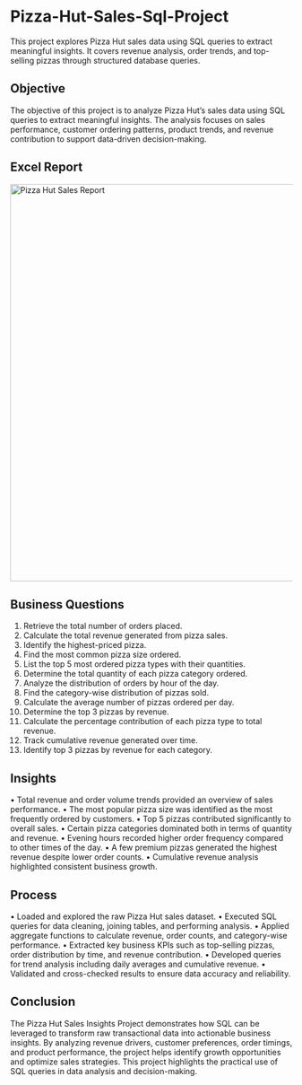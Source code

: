 # Pizza-Hut-Sales-Sql-Project
This project explores Pizza Hut sales data using SQL queries to extract meaningful insights. It covers revenue analysis, order trends, and top-selling pizzas through structured database queries.

## Objective
The objective of this project is to analyze Pizza Hut’s sales data using SQL queries to extract meaningful insights. The analysis focuses on sales performance, customer ordering patterns, product trends, and revenue contribution to support data-driven decision-making.

## Excel Report
<img width="1270" height="708" alt="Pizza Hut Sales Report" src="https://github.com/user-attachments/assets/4e2fc298-2fb3-4999-b710-62da7311d7ea"/>


## Business Questions
1. Retrieve the total number of orders placed.
2. Calculate the total revenue generated from pizza sales.
3. Identify the highest-priced pizza.
4. Find the most common pizza size ordered.
5. List the top 5 most ordered pizza types with their quantities.
6. Determine the total quantity of each pizza category ordered.
7. Analyze the distribution of orders by hour of the day.
8. Find the category-wise distribution of pizzas sold.
9. Calculate the average number of pizzas ordered per day.
10. Determine the top 3 pizzas by revenue.
11. Calculate the percentage contribution of each pizza type to total revenue.
12. Track cumulative revenue generated over time.
13. Identify top 3 pizzas by revenue for each category.
    
## Insights
•  Total revenue and order volume trends provided an overview of sales performance.
•  The most popular pizza size was identified as the most frequently ordered by customers.
•  Top 5 pizzas contributed significantly to overall sales.
•  Certain pizza categories dominated both in terms of quantity and revenue.
•  Evening hours recorded higher order frequency compared to other times of the day.
•  A few premium pizzas generated the highest revenue despite lower order counts.
•  Cumulative revenue analysis highlighted consistent business growth.

## Process
•  Loaded and explored the raw Pizza Hut sales dataset.
•  Executed SQL queries for data cleaning, joining tables, and performing analysis.
•  Applied aggregate functions to calculate revenue, order counts, and category-wise performance.
•  Extracted key business KPIs such as top-selling pizzas, order distribution by time, and revenue contribution.
•  Developed queries for trend analysis including daily averages and cumulative revenue.
•  Validated and cross-checked results to ensure data accuracy and reliability.

## Conclusion
The Pizza Hut Sales Insights Project demonstrates how SQL can be leveraged to transform raw transactional data into actionable business insights. By analyzing revenue drivers, customer preferences, order timings, and product performance, the project helps identify growth opportunities and optimize sales strategies. This project highlights the practical use of SQL queries in data analysis and decision-making.


